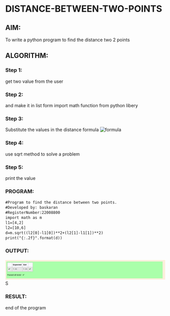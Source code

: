 # DISTANCE-BETWEEN-TWO-POINTS

## AIM:
To write a python program to find the distance two 2 points
## ALGORITHM:
### Step 1: 
get two value from the user
### Step 2: 
and make it in list form import math function from python libery
### Step 3: 
Substitute the values in the distance formula  ![formula](/formula.jpg)
### Step 4: 
use sqrt method to solve a problem
### Step 5: 
print the value
### PROGRAM:
```
#Program to find the distance between two points.
#Developed by: baskaran
#RegisterNumber:22008800
import math as m
l1=[4,2]
l2=[10,6]
d=m.sqrt((l2[0]-l1[0])**2+(l2[1]-l1[1])**2)
print("{:.2f}".format(d))
```
### OUTPUT:
![output](/distance.png)
S
### RESULT:
end of the program